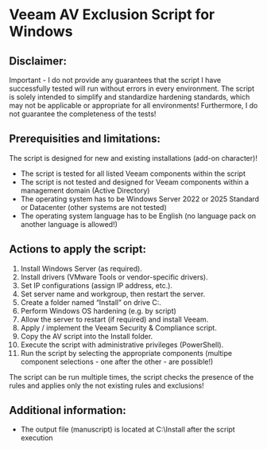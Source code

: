 # Veeam AV Exclusion Script for Windows

## Disclaimer:
Important - I do not provide any guarantees that the script I have successfully tested will run without errors in every environment.
The script is solely intended to simplify and standardize hardening standards, which may not be applicable or appropriate for all environments!
Furthermore, I do not guarantee the completeness of the tests!


## Prerequisities and limitations:
The script is designed for new and existing installations (add-on character)!

- The script is tested for all listed Veeam components within the script
- The script is not tested and designed for Veeam components within a management domain (Active Directory)
- The operating system has to be Windows Server 2022 or 2025 Standard or Datacenter (other systems are not tested)
- The operating system language has to be English (no language pack on another language is allowed!)


## Actions to apply the script:
1. Install Windows Server (as required).
2. Install drivers (VMware Tools or vendor-specific drivers).
3. Set IP configurations (assign IP address, etc.).
4. Set server name and workgroup, then restart the server.
5. Create a folder named “Install” on drive C:.
6. Perform Windows OS hardening (e.g. by script)
7. Allow the server to restart (if required) and install Veeam.
8. Apply / implement the Veeam Security & Compliance script.
9. Copy the AV script into the Install folder.
10. Execute the script with administrative privileges (PowerShell).
11. Run the script by selecting the appropriate components (multipe component selections - one after the other - are possible!)

The script can be run multiple times, the script checks the presence of the rules and applies only the not existing rules and exclusions!


## Additional information:
- The output file (manuscript) is located at C:\Install after the script execution
